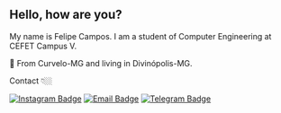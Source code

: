 ## Hello, how are you?

My name is Felipe Campos. I am a student of Computer Engineering at CEFET Campus V.

📍 From Curvelo-MG and living in Divinópolis-MG.

 Contact 👇🏼
 
[![Instagram Badge](https://img.shields.io/badge/-Instragram-black?style=flat-square&logo=Instagram&logoColor=white&link=https://www.instagram.com/fco3lho/)](https://www.instagram.com/fco3lho/)
[![Email Badge](https://img.shields.io/badge/-Email-black?style=flat-square&logo=Gmail&logoColor=white&link=mailto:felipeolicampos@hotmail.com)](mailto:felipeolicampos@hotmail.com)
[![Telegram Badge](https://img.shields.io/badge/-Telegram-black?style=flat-square&logo=Telegram&logoColor=white&link=https://t.me/fco3lho)](https://t.me/fco3lho)
